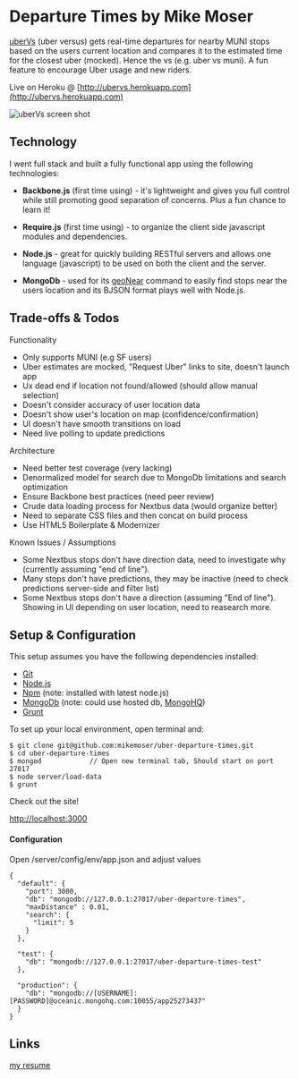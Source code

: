 Departure Times by Mike Moser
=====

[uberVs](http://ubervs.herokuapp.com) (uber versus) gets real-time departures for nearby MUNI stops based on the users current location and compares it to the estimated time for the closest uber (mocked).  Hence the vs (e.g. uber vs muni). A fun feature to encourage Uber usage and new riders.  

Live on Heroku @ [http://ubervs.herokuapp.com](http://ubervs.herokuapp.com)

![uberVs screen shot](http://ubervs.herokuapp.com/img/screen-shot.png)

Technology
---
I went full stack and built a fully functional app using the following technologies:

- **Backbone.js** (first time using) - it's lightweight and gives you full control while still promoting good separation of concerns. Plus a fun chance to learn it!


- **Require.js** (first time using) - to organize the client side javascript modules and dependencies.


- **Node.js** - great for quickly building RESTful servers and allows one language (javascript) to be used on both the client and the server.


- **MongoDb** - used for its [geoNear](http://docs.mongodb.org/manual/reference/command/geoNear) command to easily find stops near the users location and its BJSON format plays well with Node.js.


Trade-offs & Todos
---

Functionality 

- Only supports MUNI (e.g SF users)
- Uber estimates are mocked, "Request Uber" links to site, doesn't launch app
- Ux dead end if location not found/allowed (should allow manual selection)
- Doesn't consider accuracy of user location data
- Doesn't show user's location on map (confidence/confirmation)
- UI doesn't have smooth transitions on load
- Need live polling to update predictions


Architecture

- Need better test coverage (very lacking) 
- Denormalized model for search due to MongoDb limitations and search optimization
- Ensure Backbone best practices (need peer review)
- Crude data loading process for Nextbus data (would organize better)
- Need to separate CSS files and then concat on build process
- Use HTML5 Boilerplate & Modernizer

Known Issues / Assumptions

- Some Nextbus stops don't have direction data, need to investigate why (currently assuming "end of line").
- Many stops don't have predictions, they may be inactive (need to check predictions server-side and filter list)
- Some Nextbus stops don't have a direction (assuming "End of line").  Showing in UI depending on user location, need to reasearch more.

Setup & Configuration
---

This setup assumes you have the following dependencies installed: 

- [Git](http://git-scm.com/book/en/Getting-Started-Installing-Git)
- [Node.js](http://nodejs.org/)
- [Npm](http://nodejs.org/) (note: installed with latest node.js)
- [MongoDb](http://www.mongodb.org/) (note: could use hosted db, [MongoHQ](https://www.mongohq.com/))
- [Grunt](http://gruntjs.com/)

To set up your local environment, open terminal and:

```
$ git clone git@github.com:mikemoser/uber-departure-times.git
$ cd uber-departure-times
$ mongod            // Open new terminal tab, Should start on port 27017
$ node server/load-data
$ grunt
```
Check out the site!

[http://localhost:3000](http://localhost:3000)


#### Configuration
Open /server/config/env/app.json and adjust values

```
{
  "default": {
    "port": 3000,
    "db": "mongodb://127.0.0.1:27017/uber-departure-times",
    "maxDistance" : 0.01,
    "search": {
      "limit": 5
    }
  },
  
  "test": {
    "db": "mongodb://127.0.0.1:27017/uber-departure-times-test"
  },

  "production": {
    "db": "mongodb://[USERNAME]:[PASSWORD]@oceanic.mongohq.com:10055/app25273437"
  }
}
```

Links
---
[my resume](https://drive.google.com/file/d/0BwJ5-4p6KtTyU2xwdWZ6eDJfNDg/edit?usp=sharing)

